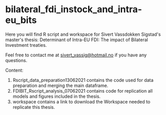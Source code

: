 # bilateral_fdi_instock_and_intra-eu_bits
Here you will find R script and workspace for Sivert Vassdokken Sigstad's master's thesis: Determinant of Intra-EU FDI: The impact of Bilateral Investment treaties.

Feel free to contact me at sivert_vassig@hotmail.no if you have any questions.

Content:
1. Rscript_data_preparation13062021 contains the code used for data preparation and merging the main dataframe.
2. FDIBIT_Rscript_analysis_07062021 contains code for replication all models and figures included in the thesis.
3. workspace contains a link to download the Workspace needed to replicate this thesis.
